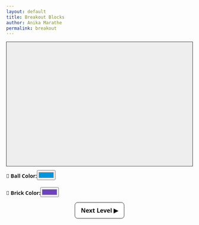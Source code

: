 ```yaml
---
layout: default
title: Breakout Blocks
author: Anika Marathe
permalink: breakout
---
```


<style>
canvas { background:#eee; display:block; margin:0 auto; border:1px solid #333; }
h2{margin-top:5px!important;}
p{margin-bottom:5px!important;}
</style>

<canvas id="gameCanvas" width="600" height="400"></canvas>

<div style="max-width:600px;margin:10px auto;font-family:system-ui,Arial;">
<label><strong>🎨 Ball Color:</strong><input type="color" id="ballColorPicker" value="#0095DD"></label>
<br><br>
<label><strong>🧱 Brick Color:</strong><input type="color" id="brickColorPicker" value="#6f42c1"></label>
</div>

<button id="nextLevelBtn" style="display:none;margin:10px auto 0;padding:10px 16px;font-family:system-ui,Arial;font-size:16px;font-weight:600;border:1px solid #222;background:#fff;cursor:pointer;border-radius:8px;display:block;max-width:600px;color:#111 !important;">Next Level ▶</button>

<script>
/* =====================
   Breakout — stable version
   - Robust circle-vs-rect collision
   - Penetration resolution + reflection
   - Per-frame lastHitFrame guard
   - Multi-hit and moving bricks
   - Particle effects
   - Multi-ball powerup (works)
   - Slow motion toggle (Space)
   - Color pickers & gradient bricks
   ===================== */

const canvas = document.getElementById('gameCanvas');
const ctx = canvas.getContext('2d');
const nextLevelBtn = document.getElementById('nextLevelBtn');

// Color pickers
let ballColor = "#0095DD";
let brickColor = "#6f42c1";
document.getElementById('ballColorPicker').addEventListener('input', e => {
  ballColor = e.target.value;
  balls.forEach(b => b.color = ballColor); // update existing balls visually
});
document.getElementById('brickColorPicker').addEventListener('input', e => brickColor = e.target.value);

// Game constants
const powerUpSize = 20;
const powerUpFallSpeed = 1.5;
const speedIncrement = 1.06; // speed up on hits
let frameCount = 0;

// Game state
let level = 1;
const levelSpeedScale = 1.12;
let paused = false;
let score = 0;
let lives = 3;

// Paddle
let paddleHeight = 10;
let basePaddleWidth = 75;
let paddleWidth = basePaddleWidth;
let paddleX = (canvas.width - paddleWidth) / 2;

// Input
let rightPressed = false;
let leftPressed = false;
let slowMotion = false;
document.addEventListener('keydown', (e) => {
  if (e.key === 'Right' || e.key === 'ArrowRight') rightPressed = true;
  else if (e.key === 'Left' || e.key === 'ArrowLeft') leftPressed = true;
  else if (e.code === 'Space') slowMotion = !slowMotion;
});
document.addEventListener('keyup', (e) => {
  if (e.key === 'Right' || e.key === 'ArrowRight') rightPressed = false;
  else if (e.key === 'Left' || e.key === 'ArrowLeft') leftPressed = false;
});
document.addEventListener('mousemove', (e) => {
  const rect = canvas.getBoundingClientRect();
  let relX = e.clientX - rect.left;
  if (relX > 0 && relX < canvas.width) paddleX = relX - paddleWidth / 2;
});

// Bricks settings
let brickRowCount = 4;
const brickColumnCount = 6;
const brickWidth = 75;
const brickHeight = 20;
const brickPadding = 10;
const brickOffsetTop = 30;
const brickOffsetLeft = 50;
const powerUpChance = 0.28;

// Utility
const clamp = (v, a, b) => Math.max(a, Math.min(b, v));

// === Base GameObject ===
class GameObject {
  constructor(x, y, w, h) {
    this.x = x; this.y = y; this.width = w; this.height = h;
  }
  draw() {}
  update() {}
  // generic circle vs rect test helper will be done externally
}

// === Ball ===
class Ball extends GameObject {
  constructor(x, y, dx, dy, radius = 8) {
    super(x, y, radius * 2, radius * 2);
    this.x = x; this.y = y; // center
    this.dx = dx; this.dy = dy;
    this.radius = radius;
    this.color = ballColor;
    this.prevX = x; this.prevY = y;
  }

  draw() {
    ctx.beginPath();
    ctx.arc(this.x, this.y, this.radius, 0, Math.PI * 2);
    ctx.fillStyle = this.color;
    ctx.fill();
    ctx.closePath();
  }

  move() {
    this.prevX = this.x;
    this.prevY = this.y;
    const speedScale = slowMotion ? 0.5 : 1;
    this.x += this.dx * speedScale;
    this.y += this.dy * speedScale;
  }

  bounceWalls() {
    // left / right
    if (this.x - this.radius < 0) {
      this.x = this.radius;
      this.dx = Math.abs(this.dx);
    } else if (this.x + this.radius > canvas.width) {
      this.x = canvas.width - this.radius;
      this.dx = -Math.abs(this.dx);
    }
    // top
    if (this.y - this.radius < 0) {
      this.y = this.radius;
      this.dy = Math.abs(this.dy);
    }
  }

  markForRemoval() {
    ballsToRemove.push(this);
  }
}

// === Brick types ===
class Brick extends GameObject {
  constructor(x, y, w, h) {
    super(x, y, w, h);
    this.status = 1;
    this.powerUp = Math.random() < powerUpChance;
    this._lastHitFrame = -1;
  }
  draw() {
    if (this.status !== 1) return;
    const g = ctx.createLinearGradient(this.x, this.y, this.x + this.width, this.y + this.height);
    g.addColorStop(0, brickColor);
    g.addColorStop(1, '#ffffff');
    ctx.fillStyle = g;
    ctx.fillRect(this.x, this.y, this.width, this.height);
    // little border
    ctx.strokeStyle = 'rgba(0,0,0,0.15)';
    ctx.strokeRect(this.x, this.y, this.width, this.height);
  }
  hit() { this.status = 0; }
}

class MultiHitBrick extends Brick {
  constructor(x, y, w, h, hits = 2) {
    super(x, y, w, h);
    this.hits = hits;
  }
  draw() {
    if (this.status !== 1) return;
    const g = ctx.createLinearGradient(this.x, this.y, this.x + this.width, this.y + this.height);
    g.addColorStop(0, '#ff6347');
    g.addColorStop(1, '#ffa07a');
    ctx.fillStyle = g;
    ctx.fillRect(this.x, this.y, this.width, this.height);
    ctx.fillStyle = 'black';
    ctx.font = '14px Arial';
    ctx.textAlign = 'center';
    ctx.textBaseline = 'middle';
    ctx.fillText(this.hits, this.x + this.width / 2, this.y + this.height / 2);
  }
  hit() {
    this.hits--;
    if (this.hits <= 0) this.status = 0;
  }
}

class MovingBrick extends Brick {
  constructor(x, y, w, h, speed = 1) {
    super(x, y, w, h);
    this.speed = speed;
    this.dir = 1;
  }
  update() {
    if (this.status !== 1) return;
    this.x += this.speed * this.dir;
    if (this.x < 0) { this.x = 0; this.dir *= -1; }
    if (this.x + this.width > canvas.width) { this.x = canvas.width - this.width; this.dir *= -1; }
  }
}

// === PowerUp class ===
class PowerUp extends GameObject {
  constructor(x, y, type) {
    super(x, y, powerUpSize, powerUpSize);
    this.x = x; this.y = y;
    this.type = type;
    this.active = true;
  }
  draw() {
    const grad = ctx.createRadialGradient(this.x, this.y, 5, this.x, this.y, powerUpSize);
    grad.addColorStop(0, 'yellow');
    grad.addColorStop(1, 'red');
    ctx.beginPath();
    ctx.arc(this.x, this.y, powerUpSize / 2, 0, Math.PI * 2);
    ctx.fillStyle = grad; ctx.fill(); ctx.closePath();
    ctx.fillStyle = 'black';
    ctx.font = 'bold 14px Arial';
    ctx.textAlign = 'center';
    ctx.textBaseline = 'middle';
    const symbol = this.type === 'Wide Paddle' ? 'W' : this.type === 'Speed Boost' ? 'S' : 'M';
    ctx.fillText(symbol, this.x, this.y);
  }
  update() {
    this.y += powerUpFallSpeed;
    if (this.y > canvas.height + 50) this.active = false;
    // caught by paddle check happens in main loop
  }
  apply() {
    if (this.type === 'Wide Paddle') {
      paddleWidth = basePaddleWidth + 40;
      setTimeout(() => paddleWidth = basePaddleWidth, 5000);
    } else if (this.type === 'Speed Boost') {
      balls.forEach(b => { b.dx *= 1.5; b.dy *= 1.5; });
      setTimeout(() => balls.forEach(b => { b.dx /= 1.5; b.dy /= 1.5; }), 5000);
    } else if (this.type === 'Multi-Ball') {
      // spawn one extra ball above paddle with a safe initial position/direction
      const angle = (Math.random() * 1.2 - 0.6); // -0.6..0.6 radians
      const speed = 3;
      const spawnX = clamp(paddleX + paddleWidth / 2 + (Math.random() - 0.5) * 20, 20, canvas.width - 20);
      const spawnY = canvas.height - paddleHeight - 10 - 12; // above paddle
      balls.push(new Ball(spawnX, spawnY, speed * Math.cos(angle), -Math.abs(speed * Math.sin(angle))));
    }
    this.active = false;
  }
}

// === Particle (visual effect) ===
class Particle {
  constructor(x, y, dx, dy, color, life = 40) {
    this.x = x; this.y = y; this.dx = dx; this.dy = dy; this.color = color; this.life = life;
  }
  draw() {
    ctx.beginPath();
    ctx.arc(this.x, this.y, 2, 0, Math.PI * 2);
    ctx.fillStyle = this.color; ctx.fill(); ctx.closePath();
  }
  update() {
    this.x += this.dx; this.y += this.dy; this.dy += 0.05; this.life--;
  }
}

// === Game arrays ===
let bricks = [];
let powerUps = [];
let particles = [];
let balls = [];
let ballsToRemove = [];

// initialize
function resetBalls() {
  balls = [ new Ball(canvas.width / 2, canvas.height - 30, 3, -3) ];
  balls.forEach(b => b.color = ballColor);
}
resetBalls();

function initBricks() {
  bricks = [];
  for (let c = 0; c < brickColumnCount; c++) {
    for (let r = 0; r < brickRowCount; r++) {
      const x = c * (brickWidth + brickPadding) + brickOffsetLeft;
      const y = r * (brickHeight + brickPadding) + brickOffsetTop;
      const rand = Math.random();
      if (rand < 0.18) bricks.push(new MultiHitBrick(x, y, brickWidth, brickHeight, 2));
      else if (rand < 0.36) bricks.push(new MovingBrick(x, y, brickWidth, brickHeight, 0.8 + Math.random() * 0.8));
      else bricks.push(new Brick(x, y, brickWidth, brickHeight));
    }
  }
}
initBricks();

// helper: circle-vs-rect precise collision and resolution
function handleBallBrickCollision(ball, brick) {
  // find closest point from circle center to rect
  const closestX = clamp(ball.x, brick.x, brick.x + brick.width);
  const closestY = clamp(ball.y, brick.y, brick.y + brick.height);
  const dx = ball.x - closestX;
  const dy = ball.y - closestY;
  const dist2 = dx * dx + dy * dy;
  if (dist2 >= ball.radius * ball.radius) return false; // no collision

  // don't allow multiple hits same frame
  if (brick._lastHitFrame === frameCount) return false;
  brick._lastHitFrame = frameCount;

  const dist = Math.sqrt(dist2) || 0.0001;
  // penetration depth (how much overlap)
  const penetration = ball.radius - dist;

  // collision normal (from rect toward ball)
  const nx = dx / dist;
  const ny = dy / dist;

  // push ball out along normal by penetration + a tiny epsilon
  ball.x += nx * (penetration + 0.5);
  ball.y += ny * (penetration + 0.5);

  // reflect ball velocity across normal: v' = v - 2*(v·n)*n
  const vDotN = ball.dx * nx + ball.dy * ny;
  ball.dx = ball.dx - 2 * vDotN * nx;
  ball.dy = ball.dy - 2 * vDotN * ny;

  // small speed increase
  const speed = Math.hypot(ball.dx, ball.dy) * speedIncrement;
  const ang = Math.atan2(ball.dy, ball.dx);
  ball.dx = speed * Math.cos(ang);
  ball.dy = speed * Math.sin(ang);

  // mark brick hit, spawn powerup/particles
  brick.hit();
  if (brick.powerUp && Math.random() < 0.98) { // keep some randomness on spawn
    const types = ["Wide Paddle", "Speed Boost", "Multi-Ball"];
    const type = types[Math.floor(Math.random() * types.length)];
    powerUps.push(new PowerUp(brick.x + brick.width / 2, brick.y + 8, type));
  }
  // particles
  for (let i = 0; i < 10; i++) {
    const a = Math.random() * Math.PI * 2;
    const s = Math.random() * 2;
    particles.push(new Particle(ball.x, ball.y, Math.cos(a) * s, Math.sin(a) * s, 'orange', 30));
  }

  score++;
  return true;
}

// helper: paddle collision resolution (circle vs rect simplified)
function handleBallPaddle(ball) {
  // check if overlapping paddle rectangle
  const closestX = clamp(ball.x, paddleX, paddleX + paddleWidth);
  const closestY = clamp(ball.y, canvas.height - paddleHeight, canvas.height);
  const dx = ball.x - closestX;
  const dy = ball.y - closestY;
  const dist2 = dx * dx + dy * dy;
  if (dist2 >= ball.radius * ball.radius) return false;

  // reposition ball above paddle
  ball.y = canvas.height - paddleHeight - ball.radius - 0.5;
  // reflect vertically
  ball.dy = -Math.abs(ball.dy) * levelSpeedScale;

  // nudge horizontal velocity based on where it hit the paddle (gives player control)
  const relative = (ball.x - (paddleX + paddleWidth / 2)) / (paddleWidth / 2); // -1..1
  ball.dx += relative * 2;

  // boost speed slightly
  const speed = Math.hypot(ball.dx, ball.dy) * speedIncrement;
  const ang = Math.atan2(ball.dy, ball.dx);
  ball.dx = speed * Math.cos(ang);
  ball.dy = speed * Math.sin(ang);

  // ensure ball not flagged for removal
  return true;
}

// remove fallen balls and manage lives
function processFallenBalls() {
  balls = balls.filter(b => !ballsToRemove.includes(b));
  ballsToRemove = [];
  if (balls.length === 0) {
    lives--;
    if (lives <= 0) {
      alert('GAME OVER');
      document.location.reload();
    } else {
      resetBalls();
    }
  }
}

// === Draw helpers ===
function drawPaddle() {
  ctx.beginPath();
  ctx.rect(paddleX, canvas.height - paddleHeight, paddleWidth, paddleHeight);
  ctx.fillStyle = '#28a745';
  ctx.fill();
  ctx.closePath();
}
function drawScore() {
  ctx.font = '16px Arial';
  ctx.fillStyle = '#0095DD';
  ctx.fillText('Score: ' + score, 8, 20);
}
function drawLives() {
  ctx.font = '16px Arial';
  ctx.fillStyle = '#0095DD';
  ctx.fillText('Lives: ' + lives, canvas.width - 65, 20);
}

// === Main loop ===
function draw() {
  frameCount++;
  ctx.clearRect(0, 0, canvas.width, canvas.height);

  // update bricks (moving bricks)
  bricks.forEach(b => { if (typeof b.update === 'function') b.update(); });

  // draw bricks
  bricks.forEach(b => b.draw());

  // draw paddle & UI
  drawPaddle();
  drawScore();
  drawLives();

  // update/draw powerups, apply if caught
  for (let i = powerUps.length - 1; i >= 0; i--) {
    const p = powerUps[i];
    if (!p.active) { powerUps.splice(i, 1); continue; }
    p.update();
    // check paddle catch
    if (p.y + powerUpSize / 2 >= canvas.height - paddleHeight &&
        p.x > paddleX && p.x < paddleX + paddleWidth) {
      p.apply();
      powerUps.splice(i, 1);
      continue;
    }
    p.draw();
  }

  // update/draw particles
  for (let i = particles.length - 1; i >= 0; i--) {
    const p = particles[i];
    p.update();
    p.draw();
    if (p.life <= 0) particles.splice(i, 1);
  }

  // update & handle balls
  ballsToRemove = [];
  for (let bi = 0; bi < balls.length; bi++) {
    const ball = balls[bi];

    // move
    ball.move();
    // wall bounce
    ball.bounceWalls();

    // bricks collisions — iterate bricks and resolve
    for (let j = 0; j < bricks.length; j++) {
      const brick = bricks[j];
      if (brick.status !== 1) continue;
      handleBallBrickCollision(ball, brick);
    }

    // paddle collision
    if (ball.y - ball.radius > canvas.height + 50) {
      // clearly fallen off bottom
      ballsToRemove.push(ball);
      continue;
    } else {
      // handle paddle if overlapping
      if (handleBallPaddle(ball)) {
        // no-op (handled)
      }
    }

    // draw ball
    ball.draw();
  }

  // remove fallen balls & life handling
  processFallenBalls();

  // paddle movement
  if (rightPressed && paddleX < canvas.width - paddleWidth) paddleX += 7;
  else if (leftPressed && paddleX > 0) paddleX -= 7;

  // next level
  if (!paused && bricks.filter(b => b.status === 1).length === 0) {
    paused = true;
    nextLevelBtn.style.display = 'block';
  }

  requestAnimationFrame(draw);
}

// next level button
nextLevelBtn.addEventListener('click', () => {
  level++;
  if (brickRowCount < 8) brickRowCount++;
  initBricks();
  resetBalls();
  paused = false;
  nextLevelBtn.style.display = 'none';
});

// init game
resetBalls();
initBricks();
draw();
</script>
